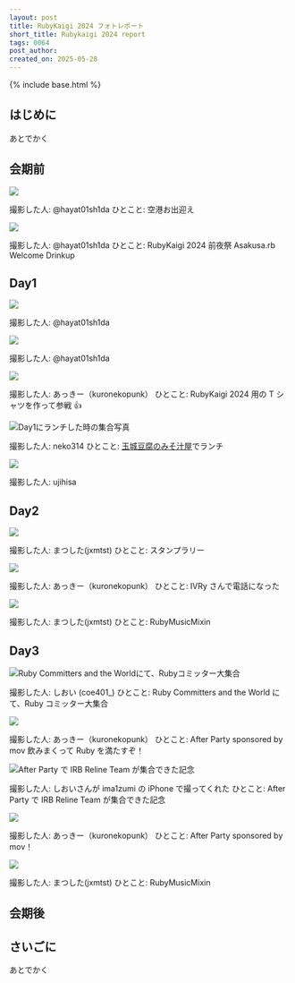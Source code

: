 ```yaml
---
layout: post
title: RubyKaigi 2024 フォトレポート
short_title: Rubykaigi 2024 report
tags: 0064
post_author:
created_on: 2025-05-28
---
```


{% include base.html %}

## はじめに

あとでかく

## 会期前

<img src="{{base}}{{site.baseurl}}/images/0064-RubyKaigi2024Report/day0_airport.webp">

撮影した人: @hayat01sh1da
ひとこと: 空港お出迎え

<img src="{{base}}{{site.baseurl}}/images/0064-RubyKaigi2024Report/day0_welcome_drinkup.webp">

撮影した人: @hayat01sh1da
ひとこと: RubyKaigi 2024 前夜祭 Asakusa.rb Welcome Drinkup

## Day1

<img src="{{base}}{{site.baseurl}}/images/0064-RubyKaigi2024Report/day1_entrance.webp">

撮影した人: @hayat01sh1da

<img src="{{base}}{{site.baseurl}}/images/0064-RubyKaigi2024Report/day1_quine.webp">

撮影した人: @hayat01sh1da

<img src="{{base}}{{site.baseurl}}/images/0064-RubyKaigi2024Report/day1_t_shirt.webp">

撮影した人: あっきー（kuronekopunk）
ひとこと: RubyKaigi 2024 用の T シャツを作って参戦 👍

<img src="{{base}}{{site.baseurl}}/images/0064-RubyKaigi2024Report/day1_lunch.webp" alt="Day1にランチした時の集合写真">

撮影した人: neko314
ひとこと: [玉城豆腐のみそ汁屋](https://www.instagram.com/tamakidoufuno_misoshiru/)でランチ

<img src="{{base}}{{site.baseurl}}/images/0064-RubyKaigi2024Report/day1_official_party.webp">

撮影した人: ujihisa

## Day2

<img src="{{base}}{{site.baseurl}}/images/0064-RubyKaigi2024Report/day2_stamp_rally.webp">

撮影した人: まつした(jxmtst)
ひとこと: スタンプラリー

<img src="{{base}}{{site.baseurl}}/images/0064-RubyKaigi2024Report/day2_tel.webp">

撮影した人: あっきー（kuronekopunk）
ひとこと: IVRy さんで電話になった

<img src="{{base}}{{site.baseurl}}/images/0064-RubyKaigi2024Report/day2_ruby_karaoke.webp">

撮影した人: まつした(jxmtst)
ひとこと: RubyMusicMixin

## Day3

<img src="{{base}}{{site.baseurl}}/images/0064-RubyKaigi2024Report/day3_committers.webp" alt="Ruby Committers and the Worldにて、Rubyコミッター大集合">

撮影した人: しおい (coe401\_)
ひとこと: Ruby Committers and the World にて、Ruby コミッター大集合

<img src="{{base}}{{site.baseurl}}/images/0064-RubyKaigi2024Report/day3_drink_tickets.webp">

撮影した人: あっきー（kuronekopunk）
ひとこと: After Party sponsored by mov 飲みまくって Ruby を満たすぞ！

<img src="{{base}}{{site.baseurl}}/images/0064-RubyKaigi2024Report/day3_irb_reline_team.webp" alt="After Party で IRB Reline Team が集合できた記念">

撮影した人: しおいさんが ima1zumi の iPhone で撮ってくれた
ひとこと: After Party で IRB Reline Team が集合できた記念

<img src="{{base}}{{site.baseurl}}/images/0064-RubyKaigi2024Report/day3_after_party.webp">

撮影した人: あっきー（kuronekopunk）
ひとこと: After Party sponsored by mov！

<img src="{{base}}{{site.baseurl}}/images/0064-RubyKaigi2024Report/day3_ruby_music_mixin.webp">

撮影した人: まつした(jxmtst)
ひとこと: RubyMusicMixin

## 会期後

## さいごに

あとでかく
